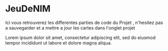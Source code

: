 # JeuDeNIM

Ici vous retrouverez les differentes parties de code du Projet , n'hesitez pas a sauvegarder et a mettre a jour les cartes dans l'onglet projet

Lorem ipsum dolor sit amet, consectetur adipiscing elit, sed do eiusmod tempor incididunt ut labore et dolore magna aliqua.